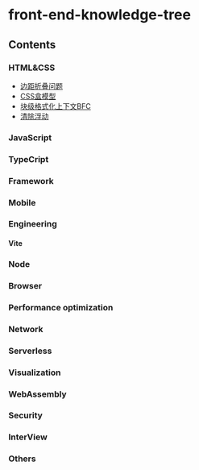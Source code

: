 # front-end-knowledge-tree
## Contents

### HTML&CSS
- [边距折叠问题](https://github.com/mika6/front-end-knowledge-tree/issues/1)
- [CSS盒模型](https://github.com/mika6/front-end-knowledge-tree/issues/2)
- [块级格式化上下文BFC](https://github.com/mika6/front-end-knowledge-tree/issues/3)
- [清除浮动](https://github.com/mika6/front-end-knowledge-tree/issues/4)

### JavaScript

### TypeCript

### Framework

### Mobile

### Engineering

#### Vite

### Node

### Browser

### Performance optimization

### Network

### Serverless

### Visualization

### WebAssembly

### Security

### InterView

### Others